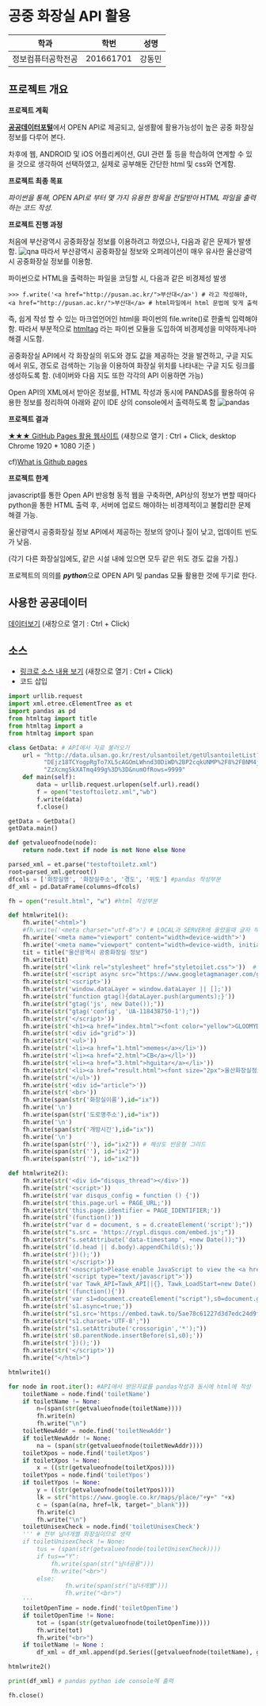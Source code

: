 # 공중 화장실 API 활용

학과 | 학번 | 성명
---- | ---- | ---- 
정보컴퓨터공학전공 |201661701 |강동민


## 프로젝트 개요
<strong>프로젝트 계획</strong>

<strong>[공공데이터포털](https://data.go.kr)</strong>에서 OPEN API로 제공되고, 실생활에 활용가능성이 높은 공중 화장실 정보를 다루어 본다.

차후에 웹, ANDROID 및 iOS 어플리케이션, GUI 관련 툴 등을 학습하여 연계할 수 있을 것으로 생각하여 선택하였고,
실제로 공부해둔 간단한 html 및 css와 연계함.

<strong>프로젝트 최종 목표</strong>

<em>파이썬을 통해, OPEN API로 부터 몇 가지 유용한 항목을 전달받아 HTML 파일을 출력하는 코드 작성.</em>

<strong>프로젝트 진행 과정</strong>

처음에 부산광역시 공중화장실 정보를 이용하려고 하였으나, 다음과 같은 문제가 발생함.
![qna](./readmeimg/qna.PNG)
따라서 부산광역시 공중화장실 정보와 오퍼레이션이 매우 유사한 울산광역시 공중화장실 정보를 이용함.

파이썬으로 HTML을 출력하는 파일을 코딩할 시, 다음과 같은 비경제성 발생
  
    >>> f.write('<a href="http://pusan.ac.kr/">부산대</a>') # 라고 작성해야,
    <a href="http://pusan.ac.kr/">부산대</a> # html파일에서 html 문법에 맞게 출력


즉, 쉽게 작성 할 수 있는 마크업언어인 html을 파이썬의 file.write()로 한줄씩 입력해야함.
따라서 부분적으로 [htmltag](https://github.com/LiftoffSoftware/htmltag) 라는 파이썬 모듈을 도입하여 비경제성을 미약하게나마 해결 시도함.

공중화장실 API에서 각 화장실의 위도와 경도 값을 제공하는 것을 발견하고, 구글 지도에서 위도, 경도로 검색하는 기능을 이용하여 화장실 위치를 나타내는 구글 지도 링크를 생성하도록 함. (네이버와 다음 지도 또한 각각의 API 이용하면 가능)

Open API의 XML에서 받아온 정보를, HTML 작성과 동시에 PANDAS를 활용하여 유용한 정보를 정리하여 아래와 같이 IDE 상의 console에서 출력하도록 함
![pandas](./readmeimg/pandas.gif)


<strong>프로젝트 결과</strong>

[★★★ GitHub Pages 활용 웹사이트](https://gloomydumber.github.io/pyapihtmlalhpa/result.html)
(새창으로 열기 : Ctrl + Click, desktop Chrome 1920 * 1080 기준 )

cf)[What is Github pages](https://help.github.com/en/articles/what-is-github-pages)

<strong>프로젝트 한계</strong>

javascript를 통한 Open API 반응형 동적 웹을 구축하면, API상의 정보가 변할 때마다 python을 통한 HTML 출력 후, 서버에 업로드 해야하는 비경제적이고 불합리한 문제 해결 가능.

울산광역시 공중화장실 정보 API에서 제공하는 정보의 양이나 질이 낮고, 업데이트 빈도가 낮음.

(각기 다른 화장실임에도, 같은 시설 내에 있으면 모두 같은 위도 경도 값을 가짐.)

프로젝트의 의의를 <strong><em>python</em></strong>으로 OPEN API 및 pandas 모듈 활용한 것에 두기로 한다.

## 사용한 공공데이터 
[데이터보기](http://data.ulsan.go.kr/rest/ulsantoilet/getUlsantoiletList?authApiKey=DEjz18TCYogpRgTo7XL5cAGOmLWhnd30DiWD%2BP2cqkUNMP%2F8%2FBNM4jxZ72gKpNNPG6XOAZzXcmg5kXATmq499g%3D%3D&numOfRows=9999)
(새창으로 열기 : Ctrl + Click)

## 소스
* [링크로 소스 내용 보기](https://github.com/gloomydumber/pyapihtmlalhpa/blob/master/toiletest.py) 
(새창으로 열기 : Ctrl + Click)
* 코드 삽입
~~~python
import urllib.request
import xml.etree.cElementTree as et
import pandas as pd
from htmltag import title
from htmltag import a
from htmltag import span

class GetData: # API에서 자료 불러오기
    url = "http://data.ulsan.go.kr/rest/ulsantoilet/getUlsantoiletList?authApiKey=" \
          "DEjz18TCYogpRgTo7XL5cAGOmLWhnd30DiWD%2BP2cqkUNMP%2F8%2FBNM4jxZ72gKpNNPG6XOA" \
          "ZzXcmg5kXATmq499g%3D%3D&numOfRows=9999"
    def main(self):
        data = urllib.request.urlopen(self.url).read()
        f = open("testoftoiletz.xml","wb")
        f.write(data)
        f.close()

getData = GetData()
getData.main()

def getvalueofnode(node):
    return node.text if node is not None else None

parsed_xml = et.parse("testoftoiletz.xml")
root=parsed_xml.getroot()
dfcols = ['화장실명', '화장실주소', '경도', '위도'] #pandas 작성부분
df_xml = pd.DataFrame(columns=dfcols)

fh = open("result.html", "w") #html 작성부분

def htmlwrite1():
    fh.write("<html>")
    #fh.write('<meta charset="utf-8">') # LOCAL과 SERVER에 올렸을때 글자 깨짐 차이
    fh.write('<meta name="viewport" content="width=device-width">')
    fh.write('<meta name="viewport" content="width=device-width, initial-scale=1">')
    tit = title("울산광역시 공중화장실 정보")
    fh.write(tit)
    fh.write(str('<link rel="stylesheet" href="styletoilet.css">'))  # css 도입
    fh.write(str('<script async src="https://www.googletagmanager.com/gtag/js?id=UA-118438750-1"></script>'))
    fh.write(str('<script>'))
    fh.write(str('window.dataLayer = window.dataLayer || [];'))
    fh.write(str('function gtag(){dataLayer.push(arguments);}'))
    fh.write(str("gtag('js', new Date());"))
    fh.write(str("gtag('config', 'UA-118438750-1');"))
    fh.write(str('</script>'))
    fh.write(str('<h1><a href="index.html"><font color="yellow">GLOOMYDUMBER</font></a></h1>'))
    fh.write(str('<div id="grid">'))
    fh.write(str('<ul>'))
    fh.write(str('<li><a href="1.html">memes</a></li>'))
    fh.write(str('<li><a href="2.html">CB</a></ll>'))
    fh.write(str('<li><a href="3.html">hguitar</a></li>'))
    fh.write(str('<li><a href="result.html"><font size="2px">울산화장실정보</font></a></li>'))
    fh.write(str('</ul>'))
    fh.write(str('<div id="article">'))
    fh.write(str('<br>'))
    fh.write(span(str('화장실이름'),id="ix"))
    fh.write('\n')
    fh.write(span(str('도로명주소'),id="ix"))
    fh.write('\n')
    fh.write(span(str('개방시간'),id="ix"))
    fh.write('\n')
    fh.write(span(str(''), id="ix2")) # 해상도 반응형 그리드
    fh.write(span(str(''), id="ix2"))
    fh.write(span(str(''), id="ix2"))

def htmlwrite2():
    fh.write(str('<div id="disqus_thread"></div>'))
    fh.write(str('<script>'))
    fh.write(str('var disqus_config = function () {'))
    fh.write(str('this.page.url = PAGE_URL;'))
    fh.write(str('this.page.identifier = PAGE_IDENTIFIER;'))
    fh.write(str('(function()'))
    fh.write(str("var d = document, s = d.createElement('script');"))
    fh.write(str("s.src = 'https://rypl.disqus.com/embed.js';"))
    fh.write(str("s.setAttribute('data-timestamp', +new Date());"))
    fh.write(str('(d.head || d.body).appendChild(s);'))
    fh.write(str('})();'))
    fh.write(str('</script>'))
    fh.write(str('<noscript>Please enable JavaScript to view the <a href="https://disqus.com/?ref_noscript">comments powered by Disqus.</a></noscript>'))
    fh.write(str('<script type="text/javascript">'))
    fh.write(str('var Tawk_API=Tawk_API||{}, Tawk_LoadStart=new Date();'))
    fh.write(str('(function(){'))
    fh.write(str('var s1=document.createElement("script"),s0=document.getElementsByTagName("script")[0];'))
    fh.write(str('s1.async=true;'))
    fh.write(str("s1.src='https://embed.tawk.to/5ae78c61227d3d7edc24d9f3/default';"))
    fh.write(str("s1.charset='UTF-8';"))
    fh.write(str("s1.setAttribute('crossorigin','*');"))
    fh.write(str('s0.parentNode.insertBefore(s1,s0);'))
    fh.write(str('})();'))
    fh.write(str('</script>'))
    fh.write("</html>")

htmlwrite1()

for node in root.iter(): #API에서 받은자료를 pandas작성과 동시에 html에 작성
    toiletName = node.find('toiletName')
    if toiletName != None:
        n=(span(str(getvalueofnode(toiletName))))
        fh.write(n)
        fh.write("\n")
    toiletNewAddr = node.find('toiletNewAddr')
    if toiletNewAddr != None:
        na = (span(str(getvalueofnode(toiletNewAddr))))
    toiletXpos = node.find('toiletXpos')
    if toiletXpos != None:
        x = ((str(getvalueofnode(toiletXpos))))
    toiletYpos = node.find('toiletYpos')
    if toiletYpos != None:
        y = ((str(getvalueofnode(toiletYpos))))
        lk = str("https://www.google.co.kr/maps/place/"+y+" "+x)
        c = (span(a(na, href=lk, target="_blank")))
        fh.write(c)
        fh.write("\n")
    toiletUnisexCheck = node.find('toiletUnisexCheck')
    ''' # 전부 남녀개별 화장실이므로 생략
    if toiletUnisexCheck != None:
        tus = (span(str(getvalueofnode(toiletUnisexCheck))))
        if tus=="Y":
            fh.write(span(str("남녀공용")))
            fh.write("<br>")
        else:
                fh.write(span(str("남녀개별")))
                fh.write("<br>")
    '''
    toiletOpenTime = node.find('toiletOpenTime')
    if toiletOpenTime != None:
        tot = (span(str(getvalueofnode(toiletOpenTime))))
        fh.write(tot)
        fh.write("<br>")
    if toiletName != None :
        df_xml = df_xml.append(pd.Series([getvalueofnode(toiletName), getvalueofnode(toiletNewAddr), getvalueofnode(toiletXpos),getvalueofnode(toiletYpos)],index=dfcols),ignore_index=True)

htmlwrite2()

print(df_xml) # pandas python ide console에 출력

fh.close()
~~~
